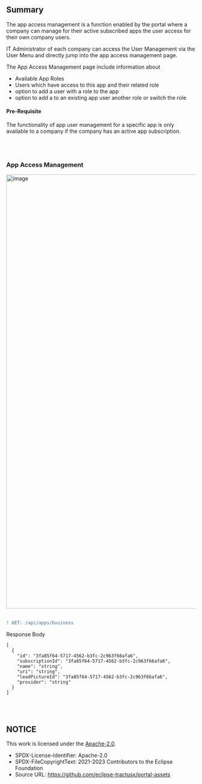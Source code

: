 ## Summary

The app access management is a function enabled by the portal where a company can manage for their active subscribed apps the user access for their own company users.

IT Administrator of each company can access the User Management via the User Menu and directly jump into the app access management page.

The App Access Management page include information about

- Available App Roles
- Users which have access to this app and their related role
- option to add a user with a role to the app
- option to add a to an existing app user another role or switch the role

#### Pre-Requisite

The functionality of app user management for a specific app is only available to a company if the company has an active app subscription.

<br>
<br>

### App Access Management

<img width="1155" alt="image" src="https://github.com/catenax-ng/tx-portal-assets/assets/94133633/762cc04a-008a-4d7c-862e-d86109e5e772">

<br>
<br>

```diff
! GET: /api/apps/business
```

Response Body

    [
      {
        "id": "3fa85f64-5717-4562-b3fc-2c963f66afa6",
        "subscriptionId": "3fa85f64-5717-4562-b3fc-2c963f66afa6",
        "name": "string",
        "uri": "string",
        "leadPictureId": "3fa85f64-5717-4562-b3fc-2c963f66afa6",
        "provider": "string"
      }
    ]

<br>
<br>

## NOTICE

This work is licensed under the [Apache-2.0](https://www.apache.org/licenses/LICENSE-2.0).

- SPDX-License-Identifier: Apache-2.0
- SPDX-FileCopyrightText: 2021-2023 Contributors to the Eclipse Foundation
- Source URL: https://github.com/eclipse-tractusx/portal-assets
